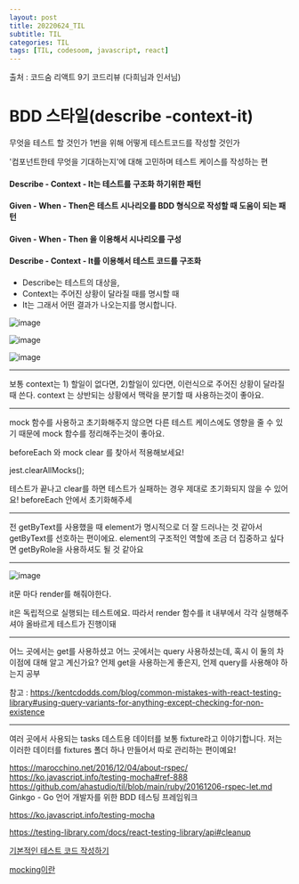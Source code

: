 ```yaml
---
layout: post
title: 20220624_TIL
subtitle: TIL
categories: TIL
tags: [TIL, codesoom, javascript, react]
---
```



출처 : 코드숨 리액트 9기 코드리뷰 (다희님과 인서님)

# BDD 스타일(describe -context-it)

무엇을 테스트 할 것인가
1번을 위해 어떻게 테스트코드를 작성할 것인가

'컴포넌트한테 무엇을 기대하는지'에 대해 고민하며 테스트 케이스를 작성하는 편

#### Describe - Context - It는 테스트를 구조화 하기위한 패턴
#### Given - When - Then은 테스트 시나리오를 BDD 형식으로 작성할 때 도움이 되는 패턴

#### Given - When - Then 을 이용해서 시나리오를 구성 
#### Describe - Context - It를 이용해서 테스트 코드를 구조화

- Describe는 테스트의 대상을,
- Context는 주어진 상황이 달라질 때를 명시할 때
- It는 그래서 어떤 결과가 나오는지를 명시합니다.

![image](https://user-images.githubusercontent.com/73337811/175554938-9fd7a827-bbd0-47e7-a46a-59f55ae7854f.png)

![image](https://user-images.githubusercontent.com/73337811/175554965-ab94b350-a92f-4d92-ab12-86b94909df78.png)

![image](https://user-images.githubusercontent.com/73337811/175555011-eeb7d8ad-544f-417f-9abf-ddf54bf8ecb8.png)

---

보통 context는 1) 할일이 없다면, 2)할일이 있다면, 이런식으로 주어진 상황이 달라질 때 쓴다.
context 는 상반되는 상황에서 맥락을 분기할 때 사용하는것이 좋아요.


---

mock 함수를 사용하고 초기화해주지 않으면 다른 테스트 케이스에도 영향을 줄 수 있기 때문에 mock 함수를 정리해주는것이 좋아요.

beforeEach 와 mock clear 를 찾아서 적용해보세요!

 jest.clearAllMocks();


테스트가 끝나고 clear를 하면 테스트가 실패하는 경우 제대로 초기화되지 않을 수 있어요! beforeEach 안에서 초기화해주세

---

전 getByText를 사용했을 때 element가 명시적으로 더 잘 드러나는 것 같아서 getByText를 선호하는 편이에요.
element의 구조적인 역할에 조금 더 집중하고 싶다면 getByRole을 사용하셔도 될 것 같아요

---

![image](https://user-images.githubusercontent.com/73337811/175554925-bda57c02-9abc-4f4c-a986-abfba5c58a84.png)

 it문 마다 render를 해줘야한다.

it은 독립적으로 실행되는 테스트에요. 따라서 render 함수를 it 내부에서 각각 실행해주셔야 올바르게 테스트가 진행이돼

---

어느 곳에서는 get를 사용하셨고 어느 곳에서는 query 사용하셨는데, 혹시 이 둘의 차이점에 대해 알고 계신가요? 언제 get을 사용하는게 좋은지, 언제 query를 사용해야 하는지 공부

참고 : https://kentcdodds.com/blog/common-mistakes-with-react-testing-library#using-query-variants-for-anything-except-checking-for-non-existence

---


여러 곳에서 사용되는 tasks 데스트용 데이터를 보통 fixture라고 이야기합니다.
저는 이러한 데이터를 fixtures 폴더 하나 만들어서 따로 관리하는 편이예요!




https://marocchino.net/2016/12/04/about-rspec/
https://ko.javascript.info/testing-mocha#ref-888
https://github.com/ahastudio/til/blob/main/ruby/20161206-rspec-let.md
Ginkgo - Go 언어 개발자를 위한 BDD 테스팅 프레임워크

https://ko.javascript.info/testing-mocha

https://testing-library.com/docs/react-testing-library/api#cleanup

[기본적인 테스트 코드 작성하기](https://www.daleseo.com/jest-basic/)

[mocking이란](https://www.daleseo.com/jest-fn-spy-on/)
